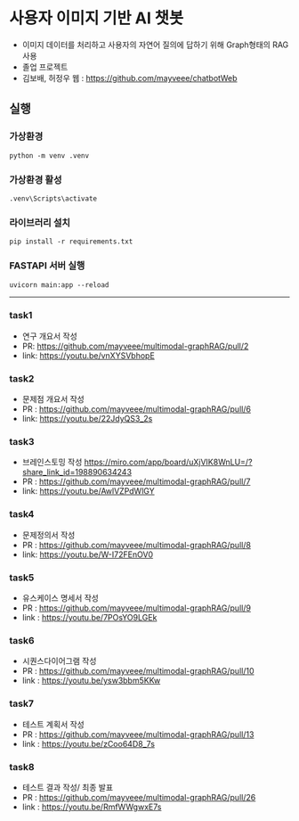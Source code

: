 # 사용자 이미지 기반 AI 챗봇
- 이미지 데이터를 처리하고 사용자의 자연어 질의에 답하기 위해 Graph형태의 RAG사용
- 졸업 프로젝트
- 김보배, 허정우
웹 : <https://github.com/mayveee/chatbotWeb>

## 실행
### 가상환경
```
python -m venv .venv
```
### 가상환경 활성
```
.venv\Scripts\activate
```
### 라이브러리 설치
```
pip install -r requirements.txt
```
### FASTAPI 서버 실행
```
uvicorn main:app --reload
```
---
### task1
- 연구 개요서 작성
- PR: <https://github.com/mayveee/multimodal-graphRAG/pull/2>
- link: <https://youtu.be/vnXYSVbhopE>

### task2
- 문제점 개요서 작성
- PR : <https://github.com/mayveee/multimodal-graphRAG/pull/6>
- link: <https://youtu.be/22JdyQS3_2s>

### task3
- 브레인스토밍 작성 <https://miro.com/app/board/uXjVIK8WnLU=/?share_link_id=198890634243>
- PR : <https://github.com/mayveee/multimodal-graphRAG/pull/7>
- link: <https://youtu.be/AwlVZPdWlGY>

### task4
- 문제정의서 작성
- PR : <https://github.com/mayveee/multimodal-graphRAG/pull/8>
- link: <https://youtu.be/W-I72FEnOV0>

### task5
- 유스케이스 명세서 작성
- PR : <https://github.com/mayveee/multimodal-graphRAG/pull/9>
- link : <https://youtu.be/7POsYO9LGEk>

### task6
- 시퀀스다이어그램 작성
- PR : <https://github.com/mayveee/multimodal-graphRAG/pull/10>
- link : <https://youtu.be/ysw3bbm5KKw>

### task7
- 테스트 계획서 작성
- PR : <https://github.com/mayveee/multimodal-graphRAG/pull/13>
- link : <https://youtu.be/zCoo64D8_7s>

### task8
- 테스트 결과 작성/ 최종 발표
- PR : <https://github.com/mayveee/multimodal-graphRAG/pull/26>
- link : <https://youtu.be/RmfWWgwxE7s>
